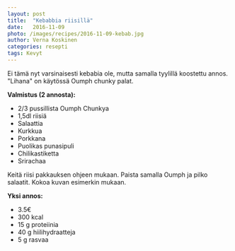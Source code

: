 ```yaml
---
layout: post
title:  "Kebabbia riisillä"
date:   2016-11-09
photo: /images/recipes/2016-11-09-kebab.jpg
author: Verna Koskinen
categories: resepti
tags: Kevyt
---
```


Ei tämä nyt varsinaisesti kebabia ole, mutta samalla tyylillä koostettu annos. "Lihana" on käytössä Oumph chunky palat.

**Valmistus (2 annosta):**

- 2/3 pussillista Oumph Chunkya
- 1,5dl riisiä
- Salaattia
- Kurkkua
- Porkkana
- Puolikas punasipuli
- Chilikastiketta
- Srirachaa

Keitä riisi pakkauksen ohjeen mukaan. Paista samalla Oumph ja pilko salaatit. Kokoa kuvan esimerkin mukaan.

**Yksi annos:**

- 3.5€
- 300 kcal
- 15 g proteiinia
- 40 g hiilihydraatteja
- 5 g rasvaa
